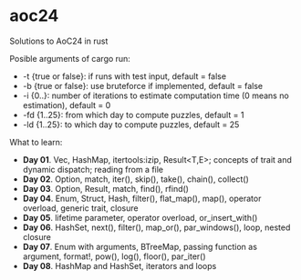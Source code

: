 # aoc24
Solutions to AoC24 in rust

Posible arguments of cargo run:
- -t {true or false}: if runs with test input, default = false
- -b {true or false}: use bruteforce if implemented, default = false
- -i {0..}: number of iterations to estimate computation time (0 means no estimation), default = 0
- -fd {1..25}: from which day to compute puzzles, default = 1
- -ld {1..25}: to which day to compute puzzles, default = 25

What to learn:
- **Day 01**. Vec, HashMap, itertools:izip, Result<T,E>; concepts of trait and dynamic dispatch; reading from a file
- **Day 02**. Option, match, iter(), skip(), take(), chain(), collect()
- **Day 03**. Option, Result, match, find(), rfind()
- **Day 04**. Enum, Struct, Hash, filter(), flat_map(), map(), operator overload, generic trait, closure
- **Day 05**. lifetime parameter, operator overload, or_insert_with()
- **Day 06**. HashSet, next(), filter(), map_or(), par_windows(), loop, nested closure
- **Day 07**. Enum with arguments, BTreeMap, passing function as argument, format!, pow(), log(), floor(), par_iter()
- **Day 08**. HashMap and HashSet, iterators and loops